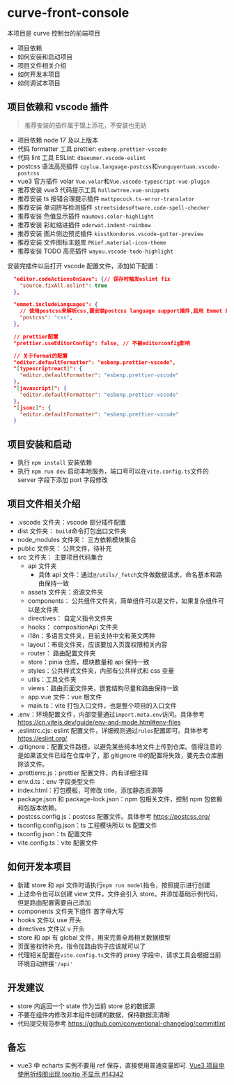 # curve-front-console

本项目是 curve 控制台的前端项目

- 项目依赖
- 如何安装和启动项目
- 项目文件相关介绍
- 如何开发本项目
- 如何调试本项目

## 项目依赖和 vscode 插件

> 推荐安装的插件属于锦上添花，不安装也无妨

- 项目依赖 node 17 及以上版本
- 代码 formatter 工具 prettier: `esbenp.prettier-vscode`
- 代码 lint 工具 ESLint: `dbaeumer.vscode-eslint`
- postcss 语法高亮插件 `cpylua.language-postcss`和`vunguyentuan.vscode-postcss`
- vue3 官方插件 volar `Vue.volar`和`Vue.vscode-typescript-vue-plugin`
- 推荐安装 vue3 代码提示工具 `hollowtree.vue-snippets`
- 推荐安装 ts 报错合理提示插件 `mattpocock.ts-error-translator`
- 推荐安装 单词拼写检测插件 `streetsidesoftware.code-spell-checker`
- 推荐安装 色值显示插件 `naumovs.color-highlight`
- 推荐安装 彩虹缩进插件 `oderwat.indent-rainbow`
- 推荐安装 图片侧边预览插件 `kisstkondoros.vscode-gutter-preview`
- 推荐安装 文件图标主题库 `PKief.material-icon-theme`
- 推荐安装 TODO 高亮插件 `wayou.vscode-todo-highlight`

安装完插件以后打开 vscode 配置文件，添加如下配置：

```json
  "editor.codeActionsOnSave": {// 保存时触发eslint fix
    "source.fixAll.eslint": true
  },

  "emmet.includeLanguages": {
    // 使用postcss来解析css,要安装postcss language support插件,启用 Emmet 缩写扩展
    "postcss": "css",
  },

  // prettier配置
  "prettier.useEditorConfig": false, // 不被editorconfig影响

  // 关于format的配置
  "editor.defaultFormatter": "esbenp.prettier-vscode",
  "[typescriptreact]": {
    "editor.defaultFormatter": "esbenp.prettier-vscode"
  },
  "[javascript]": {
    "editor.defaultFormatter": "esbenp.prettier-vscode"
  },
  "[jsonc]": {
    "editor.defaultFormatter": "esbenp.prettier-vscode"
  }
```

## 项目安装和启动

- 执行 `npm install` 安装依赖
- 执行 `npm run dev` 启动本地服务，端口号可以在`vite.config.ts`文件的 server 字段下添加 port 字段修改

## 项目文件相关介绍

- .vscode 文件夹：vscode 部分插件配置
- dist 文件夹： `build`命令打包出口文件夹
- node_modules 文件夹： 三方依赖模块集合
- public 文件夹： 公共文件，待补充
- src 文件夹： 主要项目代码集合
  - api 文件夹
    - 具体 api 文件：通过`@/utils/_fetch`文件做数据请求，命名基本和路由保持一致
  - assets 文件夹：资源文件夹
  - components： 公共组件文件夹，简单组件可以是文件，如果复杂组件可以是文件夹
  - directives： 自定义指令文件夹
  - hooks： compositionApi 文件夹
  - i18n：多语言文件夹，目前支持中文和英文两种
  - layout：布局文件夹，应该要加入页面权限相关内容
  - router： 路由配置文件夹
  - store：pinia 仓库，模块数量和 api 保持一致
  - styles：公共样式文件夹，内部有公共样式和 css 变量
  - utils：工具文件夹
  - views：路由页面文件夹，嵌套结构尽量和路由保持一致
  - app.vue 文件：vue 根文件
  - main.ts：vite 打包入口文件，也是整个项目的入口文件
- .env：环境配置文件，内部变量通过`import.meta.env`访问。具体参考 https://cn.vitejs.dev/guide/env-and-mode.html#env-files
- .eslintrc.cjs: eslint 配置文件，详细规则通过`rules`配置即可。具体参考 https://eslint.org/
- .gitignore：配置文件路径，以避免某些纯本地文件上传到仓库。值得注意的是如果该文件已经在仓库中了，那 gitignore 中的配置将失效，要先去仓库删除该文件。
- .prettierrc.js：prettier 配置文件，内有详细注释
- env.d.ts：env 字段类型文件
- index.html：打包模板，可修改 title，添加静态资源等
- package.json 和 package-lock.json：npm 包相关文件，控制 npm 包依赖和包版本依赖。
- postcss.config.js：postcss 配置文件。具体参考 https://postcss.org/
- tsconfig.config.json：ts 工程模块所以 ts 配置文件
- tsconfig.json：ts 配置文件
- vite.config.ts：vite 配置文件

## 如何开发本项目

- 新建 store 和 api 文件时请执行`npm run model`指令，按照提示进行创建
- 上述命令也可以创建 view 文件，文件会引入 store。并添加基础示例代码，但是路由配置需要自己添加
- components 文件夹下组件 首字母大写
- hooks 文件以 use 开头
- directives 文件以 v 开头
- store 和 api 有 global 文件，用来完善全局相关数据模型
- 页面鉴权待补充，指令加路由钩子应该就可以了
- 代理相关配置在`vite.config.ts`文件的 proxy 字段中，请求工具会根据当前环境自动拼接`'/api'`

## 开发建议

- store 内返回一个 state 作为当前 store 总的数据源
- 不要在组件内修改非本组件创建的数据，保持数据流清晰
- 代码提交规范参考 https://github.com/conventional-changelog/commitlint

## 备忘

- vue3 中 echarts 实例不要用 ref 保存，直接使用普通变量即可. [Vue3 项目中使用折线图出现 tooltip 不显示 #14342](https://github.com/apache/echarts/issues/14342)
